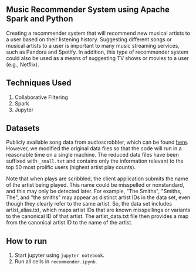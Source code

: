 ## Music Recommender System using Apache Spark and Python

[1]: http://www-etud.iro.umontreal.ca/~bergstrj/audioscrobbler_data.html

Creating a recommender system that will recommend new musical artists to a user based on their listening history. Suggesting different songs or musical artists to a user is important
to many music streaming services, such as Pandora and Spotify. In addition, this type of recommender
system could also be used as a means of suggesting TV shows or movies to a user (e.g., Netflix).

## Techniques Used
1. Collaborative Filtering
2. Spark
3. Jupyter

## Datasets
Publicly available song data from audioscrobbler, which can be found [here][1]. However, we modified the original data files so that the code will run in a reasonable time on a single machine. The reduced data files have been suffixed with `_small.txt` and contains only the information relevant to the top 50 most prolific users (highest artist play counts).

Note that when plays are scribbled, the client application submits the name of the artist being played.
This name could be misspelled or nonstandard, and this may only be detected later. For example, "The
Smiths", "Smiths, The", and "the smiths" may appear as distinct artist IDs in the data set, even though
they clearly refer to the same artist. So, the data set includes artist_alias.txt, which maps artist
IDs that are known misspellings or variants to the canonical ID of that artist.
The artist_data.txt file then provides a map from the canonical artist ID to the name of the artist.

## How to run
1. Start jupyter using `jupyter notebook`.
2. Run all cells in `recommender.ipynb`.

